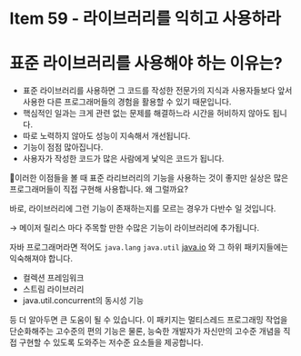 # Item 59 - 라이브러리를 익히고 사용하라

# 표준 라이브러리를 사용해야 하는 이유는?

- 표준 라이브러리를 사용하면 그 코드를 작성한 전문가의 지식과 사용자들보다 앞서 사용한 다른 프로그래머들의 경험을 활용할 수 있기 때문입니다.
- 핵심적인 일과는 크게 관련 없는 문제를 해결하느라 시간을 허비하지 않아도 됩니다.
- 따로 노력하지 않아도 성능이 지속해서 개선됩니다.
- 기능이 점점 많아집니다.
- 사용자가 작성한 코드가 많은 사람에게 낯익은 코드가 됩니다.

🤔이러한 이점들을 볼 때 표준 라리브러리의 기능을 사용하는 것이 좋지만 실상은 많은 프로그래머들이 직접 구현해 사용합니다. 왜 그럴까요?

바로, 라이브러리에 그런 기능이 존재하는지를 모르는 경우가 다반수 일 것입니다.

→ 메이저 릴리스 마다 주목할 만한 수많은 기능이 라이브러리에 추가됩니다.

자바 프로그래머라면 적어도 `java.lang` `java.util` [java.io](http://java.io) 와 그 하위 패키지들에는 익숙해져야 합니다.

- 컬렉션 프레임워크
- 스트림 라이브러리
- java.util.concurrent의 동시성 기능

등 더 알아두면 큰 도움이 될 수 있습니다. 이 패키지는 멀티스레드 프로그래밍 작업을 단순화해주는 고수준의 편의 기능은 물론, 능숙한 개발자가 자신만의 고수준 개념을 직접 구현할 수 있도록 도와주는 저수준 요소들을 제공합니다.